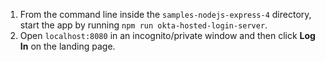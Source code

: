1. From the command line inside the `samples-nodejs-express-4` directory, start the <StackSelector snippet="applang" noSelector inline /> app by running `npm run okta-hosted-login-server`.
2. Open `localhost:8080` in an incognito/private window and then click **Log In** on the landing page.
